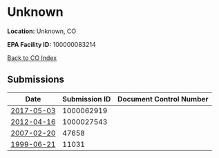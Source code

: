 # Unknown

**Location:** Unknown, CO

**EPA Facility ID:** 100000083214

[Back to CO Index](../../index.md)

## Submissions

| Date | Submission ID | Document Control Number |
|------|--------------|-------------------------|
| [2017-05-03](submissions/1000062919.md) | 1000062919 |  |
| [2012-04-16](submissions/1000027543.md) | 1000027543 |  |
| [2007-02-20](submissions/47658.md) | 47658 |  |
| [1999-06-21](submissions/11031.md) | 11031 |  |
